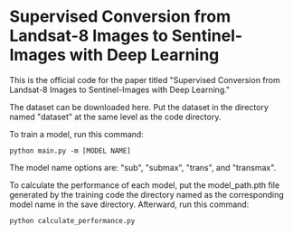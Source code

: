 # Supervised Conversion from Landsat-8 Images to Sentinel-Images with Deep Learning

This is the official code for the paper titled "Supervised Conversion from Landsat-8 Images to Sentinel-Images with Deep Learning."

The dataset can be downloaded here. Put the dataset in the directory named "dataset" at the same level as the code directory.

To train a model, run this command:

```
python main.py -m [MODEL NAME]
```

The model name options are: "sub", "submax", "trans", and "transmax".

To calculate the performance of each model, put the model_path.pth file generated by the training code the directory named as the corresponding model name in the save directory. Afterward, run this command:

```
python calculate_performance.py
```
